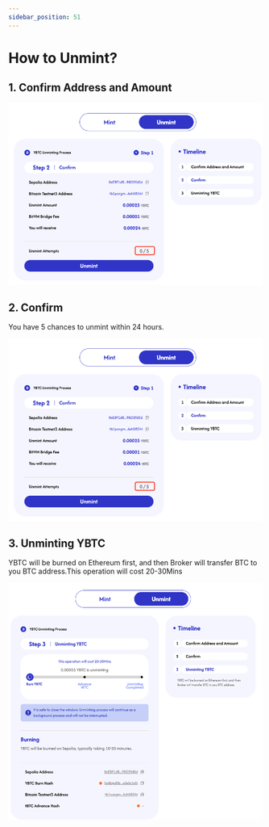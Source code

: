 ```yaml
---
sidebar_position: 51
---
```


# How to Unmint?


## 1. Confirm Address and Amount

![](/img/BitvmBridge/tutorial/unmint/confirm.png)


## 2. Confirm

You have 5 chances to unmint within 24 hours.

![](/img/BitvmBridge/tutorial/unmint/confirm.png)

## 3. Unminting YBTC
YBTC will be burned on Ethereum first, and then Broker will transfer BTC to you BTC address.This operation will cost 20-30Mins


![](/img/BitvmBridge/tutorial/unmint/unmintprocess.png)
